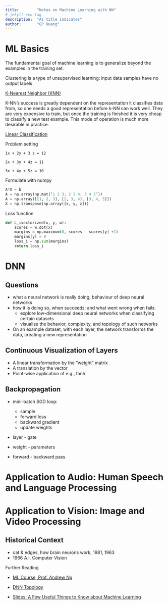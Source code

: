 ```yaml
---
title:        "Notes on Machine Learning with NN"
# jekyll-seo-tag
description:  "As title indicates"
author:       "GP Huang"
---
```


# ML Basics
The fundamental goal of machine learning is to generalize beyond the examples in the training set.

Clustering is a type of unsupervised learning: input data samples have no output labels

[K-Nearest Neighbor (KNN)](http://cs231n.github.io/classification/)

K-NN’s success is greatly dependent on the representation it classifies data from, so one needs a good representation before k-NN can work well.
They are very expensive to train, but once the training is finished it is very cheap to classify a new test example. This mode of operation is much more desirable in practice.

[Linear Classification]( http://cs231n.github.io/linear-classify/)

Problem setting

```
1x + 2y + 3 z = 12

2x + 3y + 4z = 11

3x + 4y + 5z = 10
```

Formulate with numpy

```python
A*X = b
A = np.array(np.mat(‘1 2 3; 2 3 4; 3 4 5’))
A = np.array([[1, 2, 3], [2, 3, 4], [3, 4, 5]])
X = np.transpose(np.array([x, y, z]))
```

Loss function

```python
def L_ivectorized(x, y, w):
    scores = w.dot(x)
    margins = np.maximum(0, scores - scores[y] +1)
    margins[y] = 0
    loss_i = np.sum(margins)
    return loss_i
```
 
# DNN
## Questions
* what a neural network is really doing, behaviour of deep neural networks
* how it is doing so, when succeeds; and what went wrong when fails.
  - explore low-dimensional deep neural networks when classifying certain datasets
  - visualise the behavior, complexity, and topology of such networks
* On an example dataset, with each layer, the network transforms the data, creating a new representation

## Continuous Visualization of Layers
* A linear transformation by the “weight” matrix
* A translation by the vector
* Point-wise application of e.g., tanh.

## Backpropagation

* mini-batch SGD loop:
  - sample
  - forward loss
  - backward gradient
  - update weights 

* layer - gate
* weight - parameters
* forward - backward pass

# Application to Audio: Human Speech and Language Processing


# Application to Vision: Image and Video Processing

## Historical Context
* cat & edges, how brain neurons work, 1981, 1963
* 1966 A.I. Computer Vision


<p class="lead">Further Reading</p>

* [ML Course, Prof. Andrew Ng](https://www.coursera.org/learn/machine-learning/home/welcome)

* [DNN Topology](http://colah.github.io/posts/2014-03-NN-Manifolds-Topology/)

* [Slides: A Few Useful Things to Know about Machine Learning](http://homes.cs.washington.edu/~pedrod/papers/cacm12.pdf)
